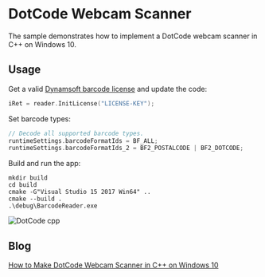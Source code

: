 # DotCode Webcam Scanner
The sample demonstrates how to implement a DotCode webcam scanner in C++ on Windows 10.

## Usage

Get a valid [Dynamsoft barcode license](https://www.dynamsoft.com/CustomerPortal/Portal/Triallicense.aspx) and update the code:

```cpp
iRet = reader.InitLicense("LICENSE-KEY");
```

Set barcode types:

```cpp
// Decode all supported barcode types.
runtimeSettings.barcodeFormatIds = BF_ALL;
runtimeSettings.barcodeFormatIds_2 = BF2_POSTALCODE | BF2_DOTCODE;
```

Build and run the app:

```
mkdir build
cd build
cmake -G"Visual Studio 15 2017 Win64" ..
cmake --build .
.\debug\BarcodeReader.exe
```

![DotCode cpp](http://www.codepool.biz/wp-content/uploads/2020/05/dotcode-cplusplus.png)

## Blog
[How to Make DotCode Webcam Scanner in C++ on Windows 10](https://www.codepool.biz/dotcode-webcam-scanner-cplusplus-windows.html)

